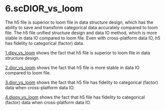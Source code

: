 # 6.scDIOR_vs_loom

The h5 file is superior to loom file in data structure design, which has the ability to save and transform categorical data accurately compared to loom file. The h5 file unified structure design and data IO method, which is more stable in data IO compared to loom file. Even with cross-platform data IO, h5 has fidelity to categorical (factor) data. 

[1.dipy_vs_loom](https://fenghuijian.github.io/doc/scdior_demo/Seurat4.0.5_Scanpy1.8.1/6.scDIOR_vs_loom/1.diopy_vs_loom.html) shows the fact that h5 file is superior to loom file in data structure design.

[2.dior_vs_loom](https://fenghuijian.github.io/doc/scdior_demo/Seurat4.0.5_Scanpy1.8.1/6.scDIOR_vs_loom/2.dior_vs_loom.html) shows the fact that h5 file is more stable in data IO compared to loom file.

[3.dior_vs_loom](https://fenghuijian.github.io/doc/scdior_demo/Seurat4.0.5_Scanpy1.8.1/6.scDIOR_vs_loom/3.dior_vs_loom.html) shows the fact that h5 file has fidelity to categorical (factor) data when cross-platform data IO.

[4.diopy_vs_loom](https://fenghuijian.github.io/doc/scdior_demo/Seurat4.0.5_Scanpy1.8.1/6.scDIOR_vs_loom/4.diopy_vs_loom.html) shows the fact that  h5 file has fidelity to categorical (factor) data when cross-platform data IO.
